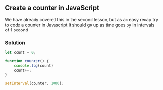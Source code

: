 ## Create a counter in JavaScript

We have already covered this in the second lesson, but as an easy recap try to code a counter in Javascript
It should go up as time goes by in intervals of 1 second

### Solution

```js
let count = 0;

function counter() {
	console.log(count);
	count++;
}

setInterval(counter, 1000);
```
